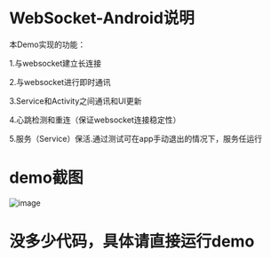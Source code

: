 # WebSocket-Android说明
本Demo实现的功能：

1.与websocket建立长连接

2.与websocket进行即时通讯

3.Service和Activity之间通讯和UI更新

4.心跳检测和重连（保证websocket连接稳定性）

5.服务（Service）保活.通过测试可在app手动退出的情况下，服务任运行

# demo截图
![image](https://user-images.githubusercontent.com/44353535/141421089-9265dc47-03f4-49c5-be76-d2f915498091.png)

# 没多少代码，具体请直接运行demo

